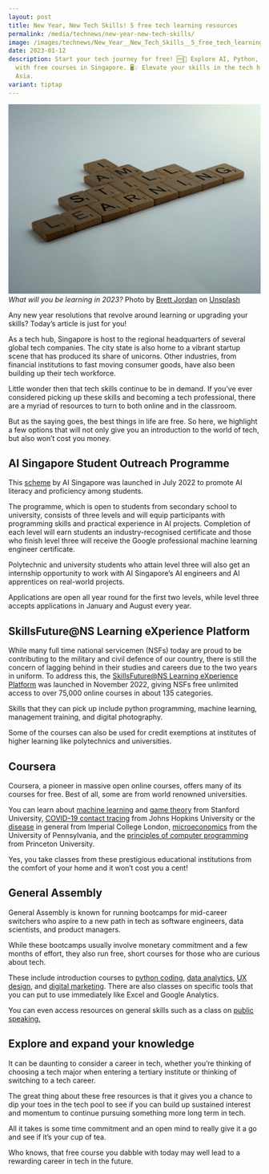 ```yaml
---
layout: post
title: New Year, New Tech Skills! 5 free tech learning resources
permalink: /media/technews/new-year-new-tech-skills/
image: /images/technews/New_Year__New_Tech_Skills__5_free_tech_learning_resources.jpg
date: 2023-01-12
description: Start your tech journey for free! 🆓🚀 Explore AI, Python, and more
  with free courses in Singapore. 🖥️💡 Elevate your skills in the tech hub of
  Asia.
variant: tiptap
---
```

![Bruised fruit](/images/technews/5-free-courses.jpg)
*What will you be learning in 2023?* Photo by <a href="https://unsplash.com/@brett_jordan?utm_source=unsplash&amp;utm_medium=referral&amp;utm_content=creditCopyText">Brett Jordan</a> on <a href="https://unsplash.com/photos/wvfbpzLbZVg?utm_source=unsplash&amp;utm_medium=referral&amp;utm_content=creditCopyText">Unsplash</a>

Any new year resolutions that revolve around learning or upgrading your skills? Today’s article is just for you!

As a tech hub, Singapore is host to the regional headquarters of several global tech companies. The city state is also home to a vibrant startup scene that has produced its share of unicorns. Other industries, from financial institutions to fast moving consumer goods, have also been building up their tech workforce. 

Little wonder then that tech skills continue to be in demand. If you’ve ever considered picking up these skills and becoming a tech professional, there are a myriad of resources to turn to both online and in the classroom. 

But as the saying goes, the best things in life are free. So here, we highlight a few options that will not only give you an introduction to the world of tech, but also won’t cost you money. 

## AI Singapore Student Outreach Programme

This [scheme](https://learn.aisingapore.org/student-outreach-programme/) by AI Singapore was launched in July 2022 to promote AI literacy and proficiency among students. 

The programme, which is open to students from secondary school to university, consists of three levels and will equip participants with programming skills and practical experience in AI projects. Completion of each level will earn students an industry-recognised certificate and those who finish level three will receive the Google professional machine learning engineer certificate. 

Polytechnic and university students who attain level three will also get an internship opportunity to work with AI Singapore’s AI engineers and AI apprentices on real-world projects.

Applications are open all year round for the first two levels, while level three accepts applications in January and August every year. 

## SkillsFuture@NS Learning eXperience Platform

While many full time national servicemen (NSFs) today are proud to be contributing to the military and civil defence of our country, there is still the concern of lagging behind in their studies and careers due to the two years in uniform. 
To address this, the [SkillsFuture@NS Learning eXperience Platform](https://www.mindef.gov.sg/web/portal/mindef/news-and-events/latest-releases/article-detail/2022/September/21sep22_fs) was launched in November 2022, giving NSFs free unlimited access to over 75,000 online courses in about 135 categories. 

Skills that they can pick up include python programming, machine learning, management training, and digital photography. 

Some of the courses can also be used for credit exemptions at institutes of higher learning like polytechnics and universities.

## Coursera 

Coursera, a pioneer in massive open online courses, offers many of its courses for free. Best of all, some are from world renowned universities.

You can learn about [machine learning](https://www.coursera.org/learn/machine-learning) and [game theory](https://www.coursera.org/learn/game-theory-1) from Stanford University, [COVID-19 contact tracing](https://www.coursera.org/learn/covid-19-contact-tracing?edocomorp=covid-19-contact-tracing) from Johns Hopkins University or the [disease](https://www.coursera.org/learn/covid-19) in general from Imperial College London, [microeconomics](https://www.coursera.org/learn/microeconomics-part2) from the University of Pennsylvania, and the [principles of computer programming](https://www.coursera.org/learn/cs-programming-java) from Princeton University.

Yes, you take classes from these prestigious educational institutions from the comfort of your home and it won’t cost you a cent! 

## General Assembly

General Assembly is known for running bootcamps for mid-career switchers who aspire to a new path in tech as software engineers, data scientists, and product managers. 

While these bootcamps usually involve monetary commitment and a few months of effort, they also run free, short courses for those who are curious about tech. 

These include introduction courses to [python coding](https://generalassemb.ly/education/intro-to-python-free-online-livestream/online), [data analytics](https://generalassemb.ly/education/intro-to-data-analytics-livestream), [UX design](https://generalassemb.ly/education/free-intro-to-ux-design-class-online/online/), and [digital marketing](https://generalassemb.ly/education/free-intro-to-digital-marketing-class-online/online/). There are also classes on specific tools that you can put to use immediately like Excel and Google Analytics. 

You can even access resources on general skills such as a class on [public speaking.](https://generalassemb.ly/education/intro-to-public-speaking-free-online-livestream/online)

## Explore and expand your knowledge

It can be daunting to consider a career in tech, whether you’re thinking of choosing a tech major when entering a tertiary institute or thinking of switching to a tech career. 

The great thing about these free resources is that it gives you a chance to dip your toes in the tech pool to see if you can build up sustained interest and momentum to continue pursuing something more long term in tech. 

All it takes is some time commitment and an open mind to really give it a go and see if it’s your cup of tea. 

Who knows, that free course you dabble with today may well lead to a rewarding career in tech in the future.